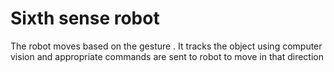 # Sixth sense robot 

The robot moves based on the gesture . It tracks the object using computer vision and appropriate commands are sent to robot to move in that direction 
